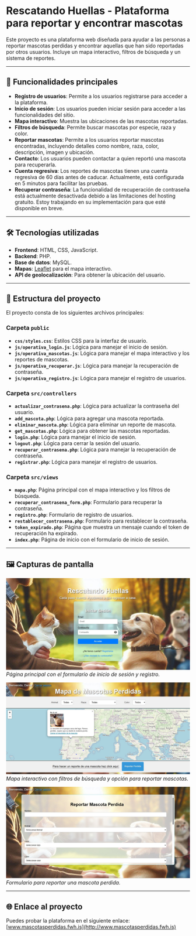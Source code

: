 # Rescatando Huellas - Plataforma para reportar y encontrar mascotas

Este proyecto es una plataforma web diseñada para ayudar a las personas a reportar mascotas perdidas y encontrar aquellas que han sido reportadas por otros usuarios. Incluye un mapa interactivo, filtros de búsqueda y un sistema de reportes.

---

## 🚀 Funcionalidades principales

- **Registro de usuarios**: Permite a los usuarios registrarse para acceder a la plataforma.
- **Inicio de sesión**: Los usuarios pueden iniciar sesión para acceder a las funcionalidades del sitio.
- **Mapa interactivo**: Muestra las ubicaciones de las mascotas reportadas.
- **Filtros de búsqueda**: Permite buscar mascotas por especie, raza y color.
- **Reportar mascotas**: Permite a los usuarios reportar mascotas encontradas, incluyendo detalles como nombre, raza, color, descripción, imagen y ubicación.
- **Contacto**: Los usuarios pueden contactar a quien reportó una mascota para recuperarla.
- **Cuenta regresiva**: Los reportes de mascotas tienen una cuenta regresiva de 60 días antes de caducar. Actualmente, está configurada en 5 minutos para facilitar las pruebas.
- **Recuperar contraseña**: La funcionalidad de recuperación de contraseña está actualmente desactivada debido a las limitaciones del hosting gratuito. Estoy trabajando en su implementación para que esté disponible en breve.

---

## 🛠️ Tecnologías utilizadas

- **Frontend**: HTML, CSS, JavaScript.
- **Backend**: PHP.
- **Base de datos**: MySQL.
- **Mapas**: [Leaflet](https://leafletjs.com/) para el mapa interactivo.
- **API de geolocalización**: Para obtener la ubicación del usuario.

---

## 📂 Estructura del proyecto

El proyecto consta de los siguientes archivos principales:

### **Carpeta `public`**
- **`css/styles.css`**: Estilos CSS para la interfaz de usuario.
- **`js/operativa_login.js`**: Lógica para manejar el inicio de sesión.
- **`js/operativa_mascotas.js`**: Lógica para manejar el mapa interactivo y los reportes de mascotas.
- **`js/operativa_recuperar.js`**: Lógica para manejar la recuperación de contraseña.
- **`js/operativa_registro.js`**: Lógica para manejar el registro de usuarios.

### **Carpeta `src/controllers`**
- **`actualizar_contrasena.php`**: Lógica para actualizar la contraseña del usuario.
- **`add_mascota.php`**: Lógica para agregar una mascota reportada.
- **`eliminar_mascota.php`**: Lógica para eliminar un reporte de mascota.
- **`get_mascotas.php`**: Lógica para obtener las mascotas reportadas.
- **`login.php`**: Lógica para manejar el inicio de sesión.
- **`logout.php`**: Lógica para cerrar la sesión del usuario.
- **`recuperar_contrasena.php`**: Lógica para manejar la recuperación de contraseña.
- **`registrar.php`**: Lógica para manejar el registro de usuarios.

### **Carpeta `src/views`**
- **`mapa.php`**: Página principal con el mapa interactivo y los filtros de búsqueda.
- **`recuperar_contrasena_form.php`**: Formulario para recuperar la contraseña.
- **`registro.php`**: Formulario de registro de usuarios.
- **`restablecer_contrasena.php`**: Formulario para restablecer la contraseña.
- **`token_expirado.php`**: Página que muestra un mensaje cuando el token de recuperación ha expirado.
- **`index.php`**: Página de inicio con el formulario de inicio de sesión.

---

## 🖼️ Capturas de pantalla

![Página principal](capturas/index.jpg)  
*Página principal con el formulario de inicio de sesión y registro.*

![Mapa interactivo](capturas/mapa.jpg)  
*Mapa interactivo con filtros de búsqueda y opción para reportar mascotas.*

![Formulario de reporte](capturas/repor.jpg)  
*Formulario para reportar una mascota perdida.*

---

## 🌐 Enlace al proyecto

Puedes probar la plataforma en el siguiente enlace: [www.mascotasperdidas.fwh.is](http://www.mascotasperdidas.fwh.is)

